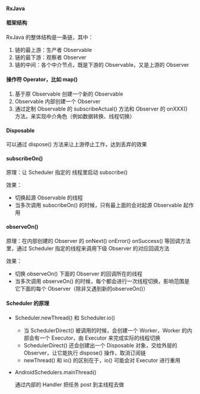 #### RxJava

#### 框架结构

RxJava 的整体结构是一条链，其中：

1. 链的最上游：生产者 Observable
2. 链的最下游：观察者 Observer
3. 链的中间：各个中介节点，既是下游的 Observable，又是上游的 Observer

#### 操作符 Operator，比如 map()

1. 基于原 Observable 创建一个新的 Observable
2. Observable 内部创建一个 Observer
3. 通过定制 Observable 的 subscribeActual() 方法和 Observer 的 onXXX() 方法，来实现中介角色（例如数据转换、线程切换）

#### Disposable

可以通过 dispose() 方法来让上游停止工作，达到丢弃的效果

#### subscribeOn()

原理：让 Scheduler 指定的 线程里启动 subscribe()

效果：

- 切换起源 Observable 的线程
- 当多次调用 subscribeOn() 的时候，只有最上面的会对起源 Observable 起作用

#### observeOn()

原理：在内部创建的 Observer 的 onNext() onError() onSuccess() 等回调方法里，通过 Scheduler 指定的线程来调用下级 Observer 的对应回调方法

效果：

- 切换 observeOn() 下面的 Observer 的回调所在的线程
- 当多次调用 observeOn() 的时候，每个都会进行一次线程切换，影响范围是它下面的每个 Observer（除非又遇到新的observeOn()）

#### Scheduler 的原理

- Scheduler.newThread() 和 Scheduler.io()

  - 当 SchedulerDirect() 被调用的时候，会创建一个 Worker，Worker 的内部会有一个 Executor，由 Executor 来完成实际的线程切换
  - SchedulerDirect() 还会创建出一个 Disposable 对象，交给外层的 Observer，让它能执行 dispose() 操作，取消订阅链
  - newThread() 和 io() 的区别在于，io() 可能会对 Executor 进行重用

- AndroidSchedulers.mainThread()

  通过内部的 Handler 把任务 post 到主线程去做